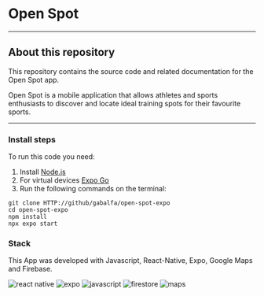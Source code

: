 # Open Spot
___

## About this repository

This repository contains the source code and related documentation for the Open Spot app.

Open Spot is a mobile application that allows athletes and sports enthusiasts to discover and locate ideal training spots for their favourite sports. 

----

### Install steps

To run this code you need:
1. Install [Node.js](https://nodejs.org/en)
2. For virtual devices [Expo Go](https://docs.expo.dev/get-started/expo-go/)
3. Run the following commands on the terminal:
```
git clone HTTP://github/gabalfa/open-spot-expo
cd open-spot-expo
npm install
npx expo start
```

### Stack

This App was developed with Javascript, React-Native, Expo, Google Maps and Firebase.


![react native](https://img.icons8.com/nolan/64/react-native.png)
![expo](https://bitrise-steplib-collection.s3.amazonaws.com/steps/expo-detach/assets/icon.svg)
![javascript](https://img.icons8.com/color/48/javascript--v1.png)
![firestore](https://img.icons8.com/color/48/firebase.png)
![maps](https://img.icons8.com/color/48/google-maps-new.png)
